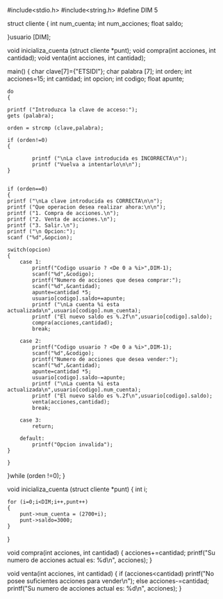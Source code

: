 #include<stdio.h>
#include<string.h>
#define DIM 5

struct cliente
{
	int num_cuenta;
	int num_acciones;
	float saldo;
	
}usuario [DIM];

void inicializa_cuenta (struct cliente *punt);
void compra(int acciones, int cantidad);
void venta(int acciones, int cantidad);

main()
{
	char clave[7]={"ETSIDI"};
	char palabra [7];
	int orden;
  	int acciones=15;
  	int cantidad;
  	int opcion;
  	int codigo;
  	float apunte;

	do
	{
	
	printf ("Introduzca la clave de acceso:");
	gets (palabra);
	
	orden = strcmp (clave,palabra);
	
	if (orden!=0)
	{
	
			printf ("\nLa clave introducida es INCORRECTA\n");
			printf ("Vuelva a intentarlo\n\n");
	}

	
	if (orden==0)
	{
	printf ("\nLa clave introducida es CORRECTA\n\n");
	printf ("Que operacion desea realizar ahora:\n\n");
	printf ("1. Compra de acciones.\n");
  	printf ("2. Venta de acciones.\n");
  	printf ("3. Salir.\n");
  	printf ("\n Opcion:");
  	scanf ("%d",&opcion);
  
  	switch(opcion)
  	{
    	case 1:
    		printf("Codigo usuario ? <De 0 a %i>",DIM-1);
            scanf("%d",&codigo);
            printf("Numero de acciones que desea comprar:");
            scanf("%d",&cantidad);
           	apunte=cantidad *5;
            usuario[codigo].saldo+=apunte;
            printf ("\nLa cuenta %i esta actualizada\n",usuario[codigo].num_cuenta);
            printf ("El nuevo saldo es %.2f\n",usuario[codigo].saldo);
            compra(acciones,cantidad);
            break;
    
    	case 2:
    		printf("Codigo usuario ? <De 0 a %i>",DIM-1);
            scanf("%d",&codigo);
            printf("Numero de acciones que desea vender:");
            scanf("%d",&cantidad);
           	apunte=cantidad *5;
            usuario[codigo].saldo-=apunte;
            printf ("\nLa cuenta %i esta actualizada\n",usuario[codigo].num_cuenta);
            printf ("El nuevo saldo es %.2f\n",usuario[codigo].saldo);
            venta(acciones,cantidad);
            break;
            
    	case 3:
            return;
            
    	default:
            printf("Opcion invalida");
    }
            
	}
   }while (orden !=0);
}


void inicializa_cuenta (struct cliente *punt)
{
	int i;
	
	for (i=0;i<DIM;i++,punt++)
	{
		punt->num_cuenta = (2700+i);
		punt->saldo=3000;
	}
}


void compra(int acciones, int cantidad)
{
    acciones+=cantidad;
    printf("Su numero de acciones actual es: %d\n", acciones);
 }
  

 void venta(int acciones, int cantidad)
 {
      if (acciones<cantidad)
        printf("No posee suficientes acciones para vender\n");
      else
        acciones-=cantidad;
        printf("Su numero de acciones actual es: %d\n", acciones);
 }
      
    
            
          

